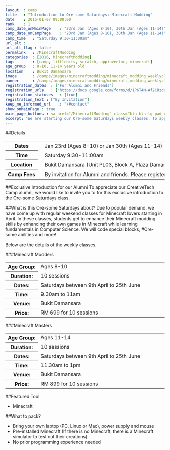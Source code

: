 ```yaml
---
layout	: camp
title 	: "Introduction to Ore-some Saturdays: Minecraft Modding"
date  	: 2016-01-07 09:00:00
rank    : 1
camp_date_onMainPage 	: "23rd Jan (Ages 8-10), 30th Jan (Ages 11-14)"
camp_date_onCampPage 	: "23rd Jan (Ages 8-10), 30th Jan (Ages 11-14)"
camp_time	: "Saturday 9:30-11:00am"
url_alt : 
url_alt_flag : false
permalink   : /MinecraftModding
categories  : [2016, MinecraftModding]
tags    	: [camp, littlebits, scratch, appinventor, minecraft]
age_group 	: 8-10, 11-14 years old
location	: Bukit Damansara
image		: /camps/images/minecraftmodding/minecraft_modding_weeklyclass_mainPage.png
banner		: /camps/images/minecraftmodding/minecraft_modding_weeklyclass_banner.png
registration_dates	: ["For Alumni and Friends"]
registration_urls	: ["https://docs.google.com/forms/d/1P6T4M-Af2CRzdu5RnH8qKXmqq5lRFFbcKrgTQLudRF4/viewform"]
registration_statuses	: [true]
registration_text : ["By Invitation"]
keep_me_informed_url	: "/#contact"
show_onMainPage : true
main_page_buttons : <a href="/MinecraftModding" class="btn btn-lg pad-c btn-primary-pale" target="_blank">Learn more</a>
excerpt: "We are starting our Ore-some Saturdays weekly classes. To appreciate our CreativeTech Camp alumni, we would like to invite you to an exclusive introduction this January" 
---
```


##Details
<table style="white-space: nowrap">
    <col width="13%">
    <col width="3%">
    <col width="84%">
    <tr>
		<th>Dates</th>
        <td/>
		<td style='padding:5px 10px 5px 5px'>Jan 23rd (Ages 8-10) or Jan 30th (Ages 11-14)</td>
	</tr>
    <tr>
		<th>Time</th>
        <td/>
		<td style='padding:5px 10px 5px 5px'>Saturday 9:30-11:00am</td>
	</tr>
	<tr>
		<th>Location</th>
        <td/>
		<td style='padding:5px 10px 5px 5px'>Bukit Damansara (Unit PL03, Block A, Plaza Damansara, Damansara Heights)
        </td>
	</tr>
    <tr>
		<th>Camp Fees</th>
        <td/>
		<td style='padding:5px 10px 5px 5px'>By invitation for Alumni and friends. Please register interest</i></td>
	</tr>
</table>

##Exclusive Introduction for our Alumni 
To appreciate our CreativeTech Camp alumni, we would like to invite you to for this exclusive introduction to the Ore-some Saturdays class. 

##What is this Ore-some Saturdays about?
Due to popular demand, we have come up with regular weekend classes for Minecraft lovers starting in April. In these classes, students get to enhance their Minecraft modding skills by enhancing their own games in Minecraft while learning fundamentals in Computer Science. We will code special blocks, #Ore-some abilities and more!

Below are the details of the weekly classes.

###Minecraft Modders
<table style="white-space: nowrap">
    <col width="13%" />
    <col width="87%" />
    <tr>
        <th>Age Group:</th>
        <td>Ages 8-10</td>
    </tr>
    <tr>
        <th>Duration:</th>
        <td>10 sessions</td>
    </tr>
    <tr>
        <th>Dates:</th>
        <td>Saturdays between 9th April to 25th June</td>
    </tr>
    <tr>
        <th>Time:</th>
        <td>9.30am to 11am </td>
    </tr>
    <tr>
        <th>Venue:</th>
        <td>Bukit Damansara </td>
    </tr>
    <tr>
        <th>Price:</th>
        <td>RM 699 for 10 sessions </td>
    </tr>
</table>



###Minecraft Masters
<table style="white-space: nowrap">
    <col width="13%" />
    <col width="87%" />
    <tr>
        <th>Age Group:</th>
        <td>Ages 11-14 </td>
    </tr>
    <tr>
        <th>Duration:</th>
        <td>10 sessions </td>
    </tr>
    <tr>
        <th>Dates:</th>
        <td>Saturdays between 9th April to 25th June </td>
    </tr>
    <tr>
        <th>Time:</th>
        <td>11.30am to 1pm </td>
    </tr>
    <tr>
        <th>Venue:</th>
        <td>Bukit Damansara </td>
    </tr>
    <tr>
        <th>Price:</th>
        <td>RM 899 for 10 sessions </td>
    </tr>
</table>

   
##Featured Tool
* Minecraft

##What to pack?
* Bring your own laptop (PC, Linux or Mac), power supply and mouse
* Pre-installed Minecraft (If there is no Minecraft, there is a Minecraft simulator to test out their creations)
* No prior programming experience needed


